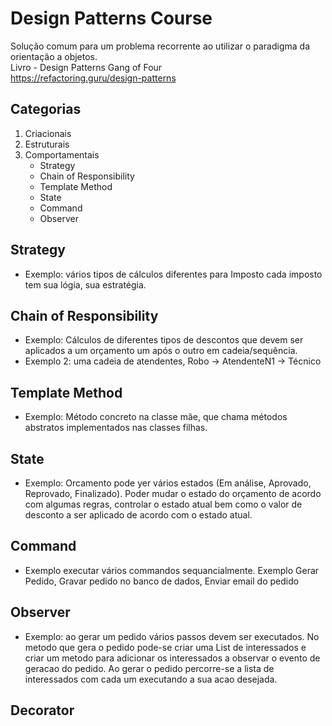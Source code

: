 # Design Patterns Course
Solução comum para um problema recorrente ao utilizar
o paradigma da orientação a objetos.    
Livro - Design Patterns Gang of Four  
https://refactoring.guru/design-patterns

## Categorias
1. Criacionais
2. Estruturais
3. Comportamentais
   * Strategy
   * Chain of Responsibility
   * Template Method
   * State
   * Command
   * Observer

## Strategy
* Exemplo: vários tipos de cálculos diferentes para Imposto
cada imposto tem sua lógia, sua estratégia.

## Chain of Responsibility
* Exemplo: Cálculos de diferentes tipos de descontos que devem ser
aplicados a um orçamento um após o outro em cadeia/sequência.
* Exemplo 2: uma cadeia de atendentes, Robo -> AtendenteN1 -> Técnico

## Template Method
* Exemplo: Método concreto na classe mãe, que chama métodos abstratos
implementados nas classes filhas.

## State
* Exemplo: Orcamento pode yer vários estados (Em análise, Aprovado, Reprovado, 
Finalizado). Poder mudar o estado do orçamento de acordo 
com algumas regras, controlar o estado atual bem como o valor de desconto a ser aplicado
de acordo com o estado atual.

## Command
* Exemplo executar vários commandos sequancialmente. Exemplo Gerar Pedido, 
Gravar pedido no banco de dados, Enviar email do pedido

## Observer
* Exemplo: ao gerar um pedido vários passos devem ser executados. 
No metodo que gera o pedido pode-se criar uma List de interessados 
e criar um metodo para adicionar os interessados a observar o evento de geracao do pedido. 
Ao gerar o pedido percorre-se a lista de interessados com cada um executando a sua 
acao desejada.

## Decorator